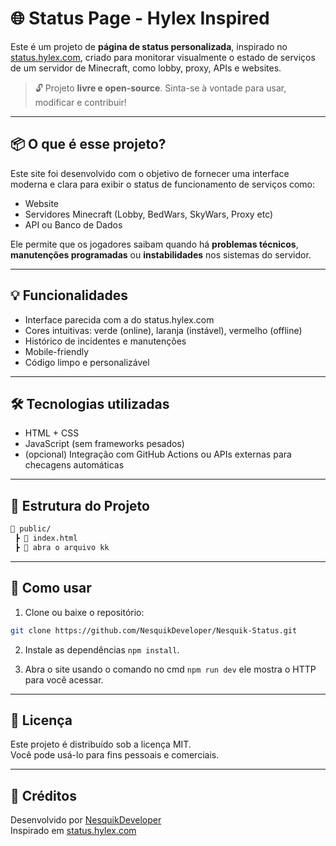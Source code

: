 # 🌐 Status Page - Hylex Inspired
Este é um projeto de **página de status personalizada**, inspirado no [status.hylex.com](https://status.hylex.com), criado para monitorar visualmente o estado de serviços de um servidor de Minecraft, como lobby, proxy, APIs e websites.

> 🔓 Projeto **livre e open-source**. Sinta-se à vontade para usar, modificar e contribuir!

---

## 📦 O que é esse projeto?
Este site foi desenvolvido com o objetivo de fornecer uma interface moderna e clara para exibir o status de funcionamento de serviços como:
- Website
- Servidores Minecraft (Lobby, BedWars, SkyWars, Proxy etc)
- API ou Banco de Dados

Ele permite que os jogadores saibam quando há **problemas técnicos**, **manutenções programadas** ou **instabilidades** nos sistemas do servidor.

---

## 💡 Funcionalidades
- Interface parecida com a do status.hylex.com
- Cores intuitivas: verde (online), laranja (instável), vermelho (offline)
- Histórico de incidentes e manutenções
- Mobile-friendly
- Código limpo e personalizável

---

## 🛠 Tecnologias utilizadas
- HTML + CSS
- JavaScript (sem frameworks pesados)
- (opcional) Integração com GitHub Actions ou APIs externas para checagens automáticas

---

## 📂 Estrutura do Projeto
```bash
📁 public/
 ┣ 📄 index.html
 ┣ 📄 abra o arquivo kk
```

---

## 🚀 Como usar
1. Clone ou baixe o repositório:
```bash
git clone https://github.com/NesquikDeveloper/Nesquik-Status.git
```

2. Instale as dependências `npm install`.

3. Abra o site usando o comando no cmd `npm run dev` ele mostra o HTTP para você acessar.

---

## 📜 Licença
Este projeto é distribuído sob a licença MIT.  
Você pode usá-lo para fins pessoais e comerciais.

---

## 🙌 Créditos
Desenvolvido por [NesquikDeveloper](https://github.com/nesquikdeveloper)  
Inspirado em [status.hylex.com](https://status.hylex.com)
